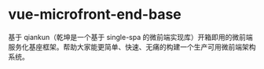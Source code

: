 # vue-microfront-end-base
基于 qiankun（乾坤是一个基于 single-spa 的微前端实现库）开箱即用的微前端服务化基座框架。帮助大家能更简单、快速、无痛的构建一个生产可用微前端架构系统。
